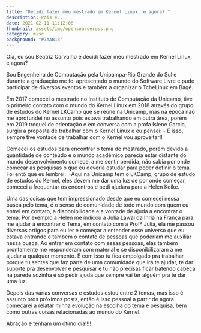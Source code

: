```yaml
---
title: "Decidi fazer meu mestrado em Kernel Linux, e agora? "
description: Pois é...
date: 2021-02-11 11:12:08
thumbnail: assets/img/opensourceress.png
category: misc
background: "#7AAB13"
---
```

Olá, eu sou Beatriz Carvalho e decidi fazer meu mestrado em Kernel Linux, e agora? 

Sou Engenheira de Computação pela Unipampa-Rio Grande do Sul e durante a graduação me foi apresentado o mundo do Software Livre e pude participar de diversos eventos e também a organizar o TcheLinux em Bagé. 

Em 2017 comecei o mestrado no Instituto de Computação da Unicamp, tive o primeiro contato com o mundo do Kernel Linux em 2018 através do grupo de estudos do Kernel LKCamp que se reúne na Unicamp, mas na época não me aprofundei no assunto pois estava trabalhando em outra área, porém em 2019 troquei de orientação e em conversa com a profa Islene Garcia, surgiu a proposta de trabalhar com o Kernel Linux e eu pensei: - É isso, sempre tive vontade de trabalhar com o Kernel vou aproveitar!! 

Comecei os estudos para encontrar o tema do mestrado, porém devido a quantidade de conteúdo e o mundo acadêmico parecia estar distante do mundo desenvolvimento comecei a me sentir perdida, não sabia por onde começar as pesquisas o que eu deveria estudar para poder definir o tema. Foi entõ que eu lembrei:  -Aqui na Unicamp tem o LKCamp, grupo de estudo de estudos do Kernel, eles devem me dar uma luz de por onde começar, comecei a frequentar os encontros e pedi ajudara para a Helen Koike. 

Uma das coisas que tem impressionado desde que eu comecei nessa busca pelo tema, é o senso de comunidade de todo mundo com quem eu entrei em contato, a disponibilidade e a vontade de ajuda a encontrar o tema. Por exemplo a Helen me indicou a Julia Lawal da Inria na França para me ajudar a encontrar o Tema, em contato com a Profª Julia, ela me passou diversos artigos para eu ler e começar a entender esse universo que eu estava entrando e também o contato de pessoas que poderiam me auxiliar nessa busca. Ao entrar em contato com essas pessoas, elas também prontamente me responderam com material e se disponibilizaram a me ajudar a qualquer momento. E com isso tu fica empolgado pra trabalhar porque tu sentes que faz parte de uma comunidade que irá te ajudar, te dar suporte pra desenvolver e pesquisar e tu não precisas ficar batendo cabeça na parede sozinha é só pedir ajuda que sempre vai ter alguém pra te dar uma luz. 

Depois das várias conversas e estudos estou entre 2 temas, mas isso é assunto pros próximos posts, então é isso pessoal a partir de agora começarei a relatar minha evolução na escolha do tema e pesquisa, bem como outras coisas relacionadas ao mundo do Kernel. 

Abração e tenham um ótimo dia!!!!